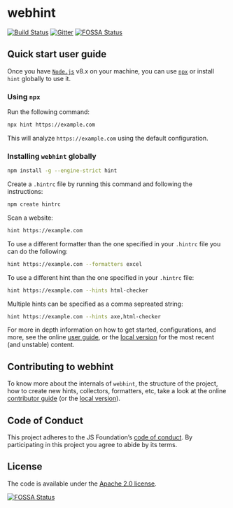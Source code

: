 # webhint

[![Build Status](https://dev.azure.com/webhint/webhint/_apis/build/status/webhintio.hint?branchName=master)](https://dev.azure.com/webhint/webhint/_build/latest?definitionId=3&branchName=master)
[![Gitter](https://badges.gitter.im/Join%20Chat.svg)](https://gitter.im/webhintio/Lobby)
[![FOSSA Status](https://app.fossa.io/api/projects/git%2Bgithub.com%2Fwebhintio%2Fhint.svg?type=shield)](https://app.fossa.io/projects/git%2Bgithub.com%2Fwebhintio%2Fhint?ref=badge_shield)

## Quick start user guide

Once you have [`Node.js`][node] v8.x on your machine, you can use
[`npx`][npx] or install `hint` globally to use it.

### Using `npx`

Run the following command:

```bash
npx hint https://example.com
```

This will analyze `https://example.com` using the default configuration.

### Installing `webhint` globally

```bash
npm install -g --engine-strict hint
```

Create a `.hintrc` file by running this command and following the
instructions:

```bash
npm create hintrc
```

Scan a website:

```bash
hint https://example.com
```

To use a different formatter than the one specified in your `.hintrc`
file you can do the following:

```bash
hint https://example.com --formatters excel
```

To use a different hint than the one specified in your `.hintrc` file:

```bash
hint https://example.com --hints html-checker
```

Multiple hints can be specified as a comma sepreated string:

```bash
hint https://example.com --hints axe,html-checker
```

For more in depth information on how to get started, configurations,
and more, see the online [user guide][user guide], or the [local
version][local user guide] for the most recent (and unstable) content.

## Contributing to webhint

To know more about the internals of `webhint`, the structure of the
project, how to create new hints, collectors, formatters, etc, take
a look at the online [contributor guide][contributor guide] (or the
[local version][local contributor guide]).

## Code of Conduct

This project adheres to the JS Foundation’s [code of conduct][coc].
By participating in this project you agree to abide by its terms.

## License

The code is available under the [Apache 2.0 license][license].

[![FOSSA Status](https://app.fossa.io/api/projects/git%2Bgithub.com%2Fwebhintio%2Fhint.svg?type=large)](https://app.fossa.io/projects/git%2Bgithub.com%2Fwebhintio%2Fhint?ref=badge_large)

<!-- Link labels: -->

[coc]: https://js.foundation/community/code-of-conduct
[contributor guide]: https://webhint.io/docs/contributor-guide/
[local contributor guide]: ./packages/hint/docs/contributor-guide/index.md
[local user guide]: ./packages/hint/docs/user-guide/index.md
[node]: https://nodejs.org/en/download/current/
[npx]: https://github.com/zkat/npx
[user guide]: https://webhint.io/docs/user-guide/
[license]: LICENSE.txt
